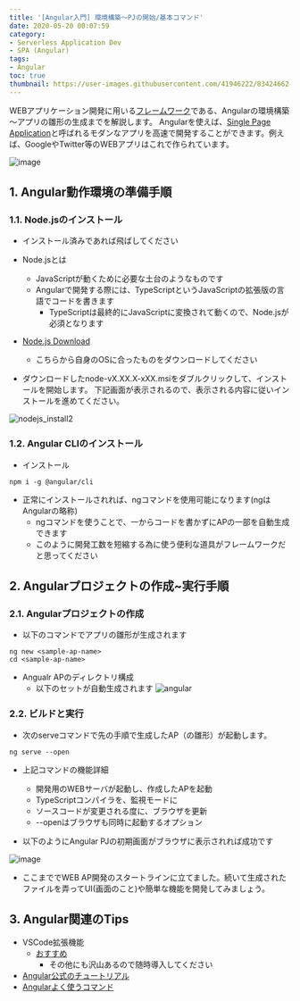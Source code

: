 ```yaml
---
title: '[Angular入門] 環境構築～PJの開始/基本コマンド'
date: 2020-05-20 00:07:59
category:
- Serverless Application Dev
- SPA (Angular)
tags:
- Angular
toc: true
thumbnail: https://user-images.githubusercontent.com/41946222/83424662-abda0400-a467-11ea-831a-2b146d29a1c5.png
---
```

  
WEBアプリケーション開発に用いる[フレームワーク](https://sp.otsuka-shokai.co.jp/words/framework.html)である、Angularの環境構築～アプリの雛形の生成までを解説します。
Angularを使えば、[Single Page Application](https://digitalidentity.co.jp/blog/creative/about-single-page-application.html)と呼ばれるモダンなアプリを高速で開発することができます。例えば、GoogleやTwitter等のWEBアプリはこれで作られています。


![image](https://user-images.githubusercontent.com/41946222/82344822-7da00180-9a2f-11ea-868c-265520c3f38f.png)


<!-- toc -->

## 1. Angular動作環境の準備手順

### 1.1. Node.jsのインストール
- インストール済みであれば飛ばしてください
- Node.jsとは
    - JavaScriptが動くために必要な土台のようなものです
    - Angularで開発する際には、TypeScriptというJavaScriptの拡張版の言語でコードを書きます
        - TypeScriptは最終的にJavaScriptに変換されて動くので、Node.jsが必須となります

- [Node.js Download](https://nodejs.org/en/download/)
    - こちらから自身のOSに合ったものをダウンロードしてください

- ダウンロードしたnode-vX.XX.X-xXX.msiをダブルクリックして、インストールを開始します。
下記画面が表示されるので、表示される内容に従いインストールを進めてください。

![nodejs_install2](https://user-images.githubusercontent.com/41946222/68363881-a174b780-016f-11ea-9d15-039b92ae05fb.PNG)

### 1.2. Angular CLIのインストール
- インストール
```
npm i -g @angular/cli
```

- 正常にインストールされれば、ngコマンドを使用可能になります(ngはAngularの略称) 
    - ngコマンドを使うことで、一からコードを書かずにAPの一部を自動生成できます
    - このように開発工数を短縮する為に使う便利な道具がフレームワークだと思ってください

## 2. Angularプロジェクトの作成~実行手順
### 2.1. Angularプロジェクトの作成
- 以下のコマンドでアプリの雛形が生成されます
```
ng new <sample-ap-name>
cd <sample-ap-name>
```
- Angualr APのディレクトリ構成  
    - 以下のセットが自動生成されます
![angular](https://user-images.githubusercontent.com/41946222/68365531-38437300-0174-11ea-9bd1-68cb595c9a80.PNG)


### 2.2. ビルドと実行
- 次のserveコマンドで先の手順で生成したAP（の雛形）が起動します。
```
ng serve --open
```
- 上記コマンドの機能詳細
    - 開発用のWEBサーバが起動し、作成したAPを起動
    - TypeScriptコンパイラを、監視モードに
    - ソースコードが変更される度に、ブラウザを更新
    - --openはブラウザも同時に起動するオプション

- 以下のようにAngular PJの初期画面がブラウザに表示されれば成功です
    
![image](https://user-images.githubusercontent.com/41946222/82355091-b98d9380-9a3c-11ea-8f54-cd5358e6b441.png)

- ここまででWEB AP開発のスタートラインに立てました。続いて生成されたファイルを弄ってUI(画面のこと)や簡単な機能を開発してみましょう。

## 3. Angular関連のTips
- VSCode拡張機能 
    - [おすすめ](https://marketplace.visualstudio.com/items?itemName=johnpapa.angular-essentials)
        - その他にも沢山あるので随時導入してください
- [Angular公式のチュートリアル](https://angular.jp/start)
- [Angularよく使うコマンド](https://qiita.com/AsatoSa/items/ce7b416dc83522965d72)
